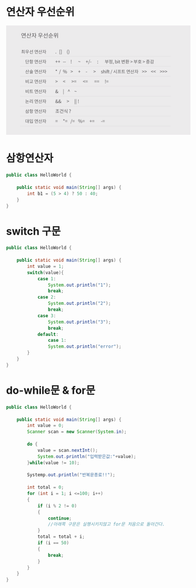 # 연산자 우선순위
![](https://github.com/MinsoftK/TIL/blob/master/JAVA/img/operator.png?raw=true)

# 삼항연산자

```java
public class HelloWorld {

	public static void main(String[] args) {
		int b1 = (5 > 4) ? 50 : 40;
	}
}

```

# switch 구문
```java
public class HelloWorld {

	public static void main(String[] args) {
		int value = 1;
		switch(value){
			case 1:
				System.out.println("1");
				break;
			case 2:
				System.out.println("2");
				break;
			case 3:
				System.out.println("3");
				break;
			default:
				case 1:
				System.out.println("error");
		}
	}
}

```
# do-while문 & for문
```java
public class HelloWorld {

	public static void main(String[] args) {
		int value = 0;
		Scanner scan = new Scanner(System.in);

		do {
			value = scan.nextInt();
			System.out.println("입력받은값:"+value);
		}while(value != 10);

		Systemp.out.println("반복문종료!!");

		int total = 0;
		for (int i = 1; i <=100; i++)
		{
			if (i % 2 != 0)
			{
				continue;
				//아래쪽 구문은 실행시키지않고 for문 처음으로 돌아간다.
			}
			total = total + i;
			if (i == 50)
			{
				break;
			}
		}
	}
}

```
